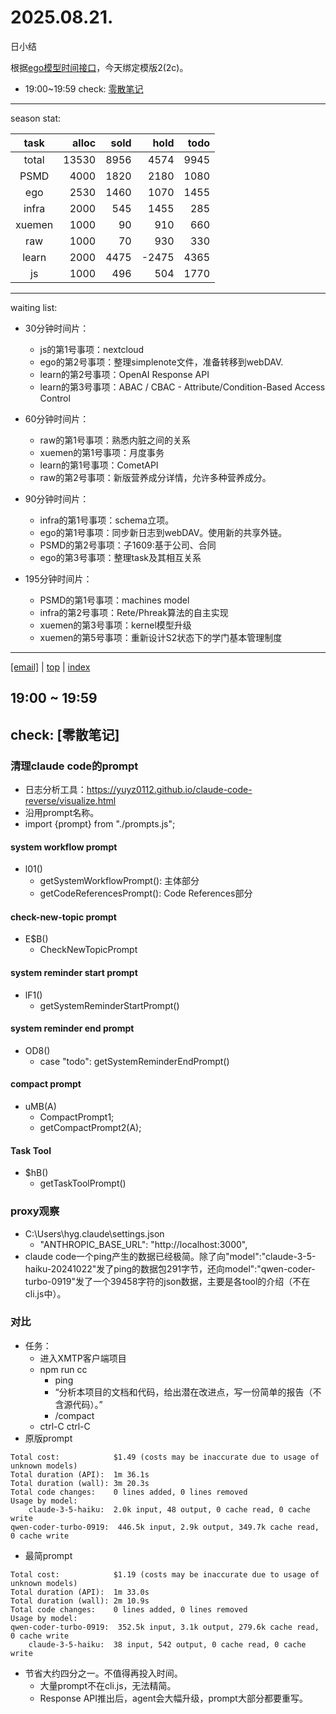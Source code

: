 # 2025.08.21.
日小结

<a id="top"></a>
根据[ego模型时间接口](https://gitee.com/hyg/blog/blob/master/timeflow.md)，今天绑定模版2(2c)。

<a id="index"></a>
- 19:00~19:59	check: [零散笔记](#20250821190000)

---
season stat:

| task | alloc | sold | hold | todo |
| :---: | ---: | ---: | ---: | ---: |
| total | 13530 | 8956 | 4574 | 9945 |
| PSMD | 4000 | 1820 | 2180 | 1080 |
| ego | 2530 | 1460 | 1070 | 1455 |
| infra | 2000 | 545 | 1455 | 285 |
| xuemen | 1000 | 90 | 910 | 660 |
| raw | 1000 | 70 | 930 | 330 |
| learn | 2000 | 4475 | -2475 | 4365 |
| js | 1000 | 496 | 504 | 1770 |

---
waiting list:


- 30分钟时间片：
  - js的第1号事项：nextcloud
  - ego的第2号事项：整理simplenote文件，准备转移到webDAV.
  - learn的第2号事项：OpenAI Response API
  - learn的第3号事项：ABAC / CBAC - Attribute/Condition-Based Access Control

- 60分钟时间片：
  - raw的第1号事项：熟悉内脏之间的关系
  - xuemen的第1号事项：月度事务
  - learn的第1号事项：CometAPI
  - raw的第2号事项：新版营养成分详情，允许多种营养成分。

- 90分钟时间片：
  - infra的第1号事项：schema立项。
  - ego的第1号事项：同步新日志到webDAV。使用新的共享外链。
  - PSMD的第2号事项：子1609:基于公司、合同
  - ego的第3号事项：整理task及其相互关系

- 195分钟时间片：
  - PSMD的第1号事项：machines model
  - infra的第2号事项：Rete/Phreak算法的自主实现
  - xuemen的第3号事项：kernel模型升级
  - xuemen的第5号事项：重新设计S2状态下的学门基本管理制度

---
<a href="mailto:huangyg@mars22.com?subject=关于2025.08.21.[无名任务]任务&body=日期: 2025.08.21.%0D%0A序号: 10%0D%0A手稿:../../draft/2025/20250821.03.md%0D%0A---请勿修改邮件主题及以上内容 从下一行开始写您的想法---%0D%0A">[email]</a> | [top](#top) | [index](#index)
<a id="20250821190000"></a>
## 19:00 ~ 19:59
## check: [零散笔记]

### 清理claude code的prompt

- 日志分析工具：https://yuyz0112.github.io/claude-code-reverse/visualize.html
- 沿用prompt名称。
- import {prompt} from "./prompts.js";

#### system workflow prompt

- l01()
    - getSystemWorkflowPrompt(): 主体部分
    - getCodeReferencesPrompt(): Code References部分

#### check-new-topic prompt

- E$B()
    - CheckNewTopicPrompt

#### system reminder start prompt

- lF1()
    - getSystemReminderStartPrompt()

#### system reminder end prompt

- OD8()
    - case "todo": getSystemReminderEndPrompt()

#### compact prompt

- uMB(A)
    - CompactPrompt1;
    - getCompactPrompt2(A);

#### Task Tool

- $hB()
    - getTaskToolPrompt()

### proxy观察

- C:\Users\hyg\.claude\settings.json
	- "ANTHROPIC_BASE_URL": "http://localhost:3000",
- claude code一个ping产生的数据已经极简。除了向"model":"claude-3-5-haiku-20241022"发了ping的数据包291字节，还向model":"qwen-coder-turbo-0919"发了一个39458字符的json数据，主要是各tool的介绍（不在cli.js中）。

### 对比

- 任务：
	- 进入XMTP客户端项目
	- npm run cc
		- ping
		- “分析本项目的文档和代码，给出潜在改进点，写一份简单的报告（不含源代码）。”
		- /compact
	- ctrl-C ctrl-C
- 原版prompt
```
Total cost:            $1.49 (costs may be inaccurate due to usage of unknown models)
Total duration (API):  1m 36.1s
Total duration (wall): 3m 20.3s
Total code changes:    0 lines added, 0 lines removed
Usage by model:
    claude-3-5-haiku:  2.0k input, 48 output, 0 cache read, 0 cache write
qwen-coder-turbo-0919:  446.5k input, 2.9k output, 349.7k cache read, 0 cache write
```
- 最简prompt
```
Total cost:            $1.19 (costs may be inaccurate due to usage of unknown models)
Total duration (API):  1m 33.0s
Total duration (wall): 2m 10.9s
Total code changes:    0 lines added, 0 lines removed
Usage by model:
qwen-coder-turbo-0919:  352.5k input, 3.1k output, 279.6k cache read, 0 cache write
    claude-3-5-haiku:  38 input, 542 output, 0 cache read, 0 cache write
```

- 节省大约四分之一。不值得再投入时间。
	- 大量prompt不在cli.js，无法精简。
	- Response API推出后，agent会大幅升级，prompt大部分都要重写。